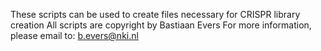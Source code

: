These scripts can be used to create files necessary for CRISPR library creation
All scripts are copyright by Bastiaan Evers
For more information, please email to: b.evers@nki.nl
